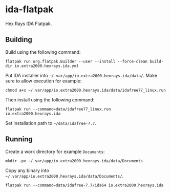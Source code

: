 # ida-flatpak

Hex Rays IDA Flatpak.


## Building

Build using the following command:
```
flatpak run org.flatpak.Builder --user --install --force-clean build-dir io.extra2000.hexrays.ida.yml
```

Put IDA installer into `~/.var/app/io.extra2000.hexrays.ida/data/`. Make sure to allow execution for example:
```
chmod a+x ~/.var/app/io.extra2000.hexrays.ida/data/idafree77_linux.run
```

Then install using the following command:
```
flatpak run --command=data/idafree77_linux.run io.extra2000.hexrays.ida
```

Set installation path to `~/data/idafree-7.7`.


## Running

Create a work directory for example `Documents`:
```
mkdir -pv ~/.var/app/io.extra2000.hexrays.ida/data/Documents
```

Copy any binary into `~/.var/app/io.extra2000.hexrays.ida/data/Documents/`.

```
flatpak run --command=data/idafree-7.7/ida64 io.extra2000.hexrays.ida
```
